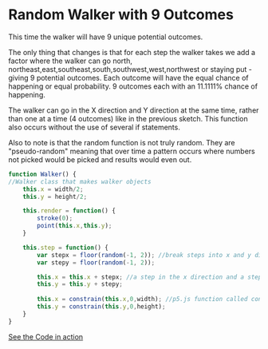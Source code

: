 # Random Walker with 9 Outcomes


This time the walker will have 9 unique potential outcomes. 

The only thing that changes is that for each step the walker takes we add a factor where the walker can go north, northeast,east,southeast,south,southwest,west,northwest or staying put -giving 9 potential outcomes. Each outcome will have the equal chance of happening or equal probability. 9 outcomes each with an 11.1111% chance of happening.

The walker can go in the X direction and Y direction at the same time, rather than one at a time (4 outcomes) like in the previous sketch. This function also occurs without the use of several if statements.

Also to note is that the random function is not truly random. They are "pseudo-random" meaning that over time a pattern occurs where numbers not picked would be picked and results would even out.

```js
function Walker() {
//Walker class that makes walker objects
	this.x = width/2; 
	this.y = height/2;

	this.render = function() {
		stroke(0);
		point(this.x,this.y);
	}

	this.step = function() { 
		var stepx = floor(random(-1, 2)); //break steps into x and y directions
		var stepy = floor(random(-1, 2));

		this.x = this.x + stepx; //a step in the x direction and a step in the y direction create 9 outcomes
		this.y = this.y + stepy;
		
		this.x = constrain(this.x,0,width); //p5.js function called constrain keeps the point within the boundaries of the canvas
		this.y = constrain(this.y,0,height);
	}
}
```

[See the Code in action](index.html)
